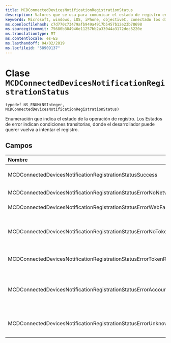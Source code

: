 ```yaml
---
title: MCDConnectedDevicesNotificationRegistrationStatus
description: Valores que se usa para comunicar el estado de registro en la nube.
keywords: Microsoft, windows, iOS, iPhone, objectiveC, conectado los dispositivos, proyecto Roma
ms.openlocfilehash: c7d770c73479afb949a4917b5457b12e23b78698
ms.sourcegitcommit: 75680b384946e11257bb2a33044a3172dec5220e
ms.translationtype: MT
ms.contentlocale: es-ES
ms.lasthandoff: 04/02/2019
ms.locfileid: "58909137"
---
```

# <a name="class-mcdconnecteddevicesnotificationregistrationstatus"></a>Clase `MCDConnectedDevicesNotificationRegistrationStatus` 

```
typedef NS_ENUM(NSInteger, MCDConnectedDevicesNotificationRegistrationStatus)
```  
Enumeración que indica el estado de la operación de registro.
Los Estados de error indican condiciones transitorias, donde el desarrollador puede querer vuelva a intentar el registro.

## <a name="fields"></a>Campos

| Nombre                              |   Valor     | Descripción |
|:----------------------------------|:------|:-------------------------------|
| MCDConnectedDevicesNotificationRegistrationStatusSuccess | 0 | Operación se completó correctamente.
| MCDConnectedDevicesNotificationRegistrationStatusErrorNoNetwork | 1 | Red no estaba disponible. |
| MCDConnectedDevicesNotificationRegistrationStatusErrorWebFailure | 2 | Error en un servicio web. |
| MCDConnectedDevicesNotificationRegistrationStatusErrorNoTokenRequestSubscriber | 3 | No hay ningún suscriptor de la solicitud de token respondió. |
| MCDConnectedDevicesNotificationRegistrationStatusErrorTokenRequestFailed | 4 | Error en la solicitud de token. |
| MCDConnectedDevicesNotificationRegistrationStatusErrorAccountNotFound | 5 | No se encontró la cuenta para registrar la información de. |
| MCDConnectedDevicesNotificationRegistrationStatusErrorUnknown | 6 | Operación encontró un error desconocido. |
